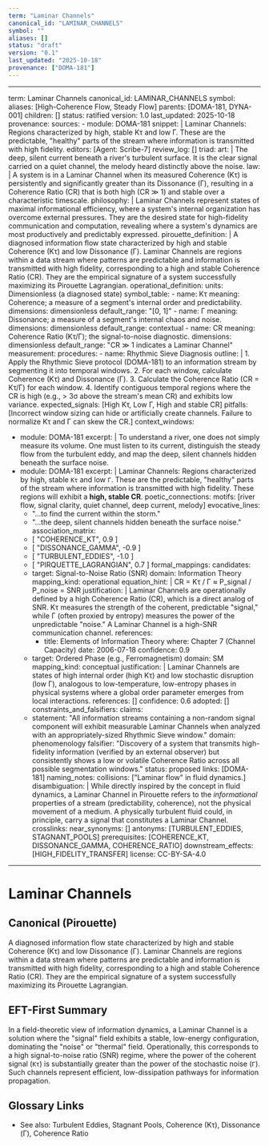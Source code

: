 ```yaml
---
term: "Laminar Channels"
canonical_id: "LAMINAR_CHANNELS"
symbol: ""
aliases: []
status: "draft"
version: "0.1"
last_updated: "2025-10-18"
provenance: ["DOMA-181"]
---
```


---
term: Laminar Channels
canonical_id: LAMINAR_CHANNELS
symbol:
aliases: [High-Coherence Flow, Steady Flow]
parents: [DOMA-181, DYNA-001]
children: []
status: ratified
version: 1.0
last_updated: 2025-10-18
provenance:
  sources:
    - module: DOMA-181
      snippet: |
        Laminar Channels: Regions characterized by high, stable Kτ and low Γ. These are the predictable, "healthy" parts of the stream where information is transmitted with high fidelity.
  editors: [Agent: Scribe-7]
  review_log: []
triad:
  art: |
    The deep, silent current beneath a river's turbulent surface. It is the clear signal carried on a quiet channel, the melody heard distinctly above the noise.
  law: |
    A system is in a Laminar Channel when its measured Coherence (Kτ) is persistently and significantly greater than its Dissonance (Γ), resulting in a Coherence Ratio (CR) that is both high (CR ≫ 1) and stable over a characteristic timescale.
  philosophy: |
    Laminar Channels represent states of maximal informational efficiency, where a system's internal organization has overcome external pressures. They are the desired state for high-fidelity communication and computation, revealing where a system's dynamics are most productively and predictably expressed.
pirouette_definition: |
  A diagnosed information flow state characterized by high and stable Coherence (Kτ) and low Dissonance (Γ). Laminar Channels are regions within a data stream where patterns are predictable and information is transmitted with high fidelity, corresponding to a high and stable Coherence Ratio (CR). They are the empirical signature of a system successfully maximizing its Pirouette Lagrangian.
operational_definition:
  units: Dimensionless (a diagnosed state)
  symbol_table:
    - name: Kτ
      meaning: Coherence; a measure of a segment's internal order and predictability.
      dimensions: dimensionless
      default_range: "[0, 1]"
    - name: Γ
      meaning: Dissonance; a measure of a segment's internal chaos and noise.
      dimensions: dimensionless
      default_range: contextual
    - name: CR
      meaning: Coherence Ratio (Kτ/Γ); the signal-to-noise diagnostic.
      dimensions: dimensionless
      default_range: "CR ≫ 1 indicates a Laminar Channel"
  measurement:
    procedures:
      - name: Rhythmic Sieve Diagnosis
        outline: |
          1. Apply the Rhythmic Sieve protocol (DOMA-181) to an information stream by segmenting it into temporal windows.
          2. For each window, calculate Coherence (Kτ) and Dissonance (Γ).
          3. Calculate the Coherence Ratio (CR = Kτ/Γ) for each window.
          4. Identify contiguous temporal regions where the CR is high (e.g., > 3σ above the stream's mean CR) and exhibits low variance.
        expected_signals: [High Kτ, Low Γ, High and stable CR]
        pitfalls: [Incorrect window sizing can hide or artificially create channels. Failure to normalize Kτ and Γ can skew the CR.]
context_windows:
  - module: DOMA-181
    excerpt: |
      To understand a river, one does not simply measure its volume. One must listen to its current, distinguish the steady flow from the turbulent eddy, and map the deep, silent channels hidden beneath the surface noise.
  - module: DOMA-181
    excerpt: |
      Laminar Channels: Regions characterized by high, stable `Kτ` and low `Γ`. These are the predictable, "healthy" parts of the stream where information is transmitted with high fidelity. These regions will exhibit a **high, stable CR**.
poetic_connections:
  motifs: [river flow, signal clarity, quiet channel, deep current, melody]
  evocative_lines:
    - "...to find the current within the storm."
    - "...the deep, silent channels hidden beneath the surface noise."
  association_matrix:
    - [ "COHERENCE_KT", 0.9 ]
    - [ "DISSONANCE_GAMMA", -0.9 ]
    - [ "TURBULENT_EDDIES", -1.0 ]
    - [ "PIRQUETTE_LAGRANGIAN", 0.7 ]
formal_mappings:
  candidates:
    - target: Signal-to-Noise Ratio (SNR)
      domain: Information Theory
      mapping_kind: operational
      equation_hint: |
        CR = Kτ / Γ  ≈  P_signal / P_noise = SNR
      justification: |
        Laminar Channels are operationally defined by a high Coherence Ratio (CR), which is a direct analog of SNR. Kτ measures the strength of the coherent, predictable "signal," while Γ (often proxied by entropy) measures the power of the unpredictable "noise." A Laminar Channel is a high-SNR communication channel.
      references:
        - title: Elements of Information Theory
          where: Chapter 7 (Channel Capacity)
          date: 2006-07-18
      confidence: 0.9
    - target: Ordered Phase (e.g., Ferromagnetism)
      domain: SM
      mapping_kind: conceptual
      justification: |
        Laminar Channels are states of high internal order (high Kτ) and low stochastic disruption (low Γ), analogous to low-temperature, low-entropy phases in physical systems where a global order parameter emerges from local interactions.
      references: []
      confidence: 0.6
  adopted: []
constraints_and_falsifiers:
  claims:
    - statement: "All information streams containing a non-random signal component will exhibit measurable Laminar Channels when analyzed with an appropriately-sized Rhythmic Sieve window."
      domain: phenomenology
      falsifier: "Discovery of a system that transmits high-fidelity information (verified by an external observer) but consistently shows a low or volatile Coherence Ratio across all possible segmentation windows."
      status: proposed
      links: [DOMA-181]
naming_notes:
  collisions: ["Laminar flow" in fluid dynamics.]
  disambiguation: |
    While directly inspired by the concept in fluid dynamics, a Laminar Channel in Pirouette refers to the *informational* properties of a stream (predictability, coherence), not the physical movement of a medium. A physically turbulent fluid could, in principle, carry a signal that constitutes a Laminar Channel.
crosslinks:
  near_synonyms: []
  antonyms: [TURBULENT_EDDIES, STAGNANT_POOLS]
  prerequisites: [COHERENCE_KT, DISSONANCE_GAMMA, COHERENCE_RATIO]
  downstream_effects: [HIGH_FIDELITY_TRANSFER]
license: CC-BY-SA-4.0
---

# Laminar Channels

## Canonical (Pirouette)
A diagnosed information flow state characterized by high and stable Coherence (Kτ) and low Dissonance (Γ). Laminar Channels are regions within a data stream where patterns are predictable and information is transmitted with high fidelity, corresponding to a high and stable Coherence Ratio (CR). They are the empirical signature of a system successfully maximizing its Pirouette Lagrangian.

## EFT-First Summary
In a field-theoretic view of information dynamics, a Laminar Channel is a solution where the "signal" field exhibits a stable, low-energy configuration, dominating the "noise" or "thermal" field. Operationally, this corresponds to a high signal-to-noise ratio (SNR) regime, where the power of the coherent signal (`Kτ`) is substantially greater than the power of the stochastic noise (`Γ`). Such channels represent efficient, low-dissipation pathways for information propagation.

## Glossary Links
- See also: Turbulent Eddies, Stagnant Pools, Coherence (Kτ), Dissonance (Γ), Coherence Ratio